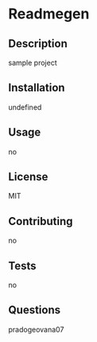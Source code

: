 
 # Readmegen

## Description
sample project

## Installation
undefined

## Usage
no


## License
MIT


## Contributing
no

## Tests
no


## Questions
pradogeovana07


